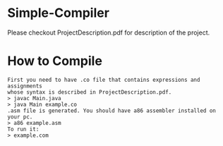 # Simple-Compiler
Please checkout ProjectDescription.pdf for description of the project.
# How to Compile
```
First you need to have .co file that contains expressions and assignments
whose syntax is described in ProjectDescription.pdf.
> javac Main.java
> java Main example.co
.asm file is generated. You should have a86 assembler installed on your pc.
> a86 example.asm
To run it:
> example.com
```
